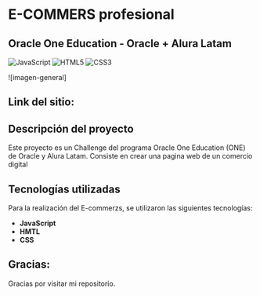 # E-COMMERS profesional

## Oracle One Education - Oracle + Alura Latam


![JavaScript](https://img.shields.io/badge/javascript-%23323330.svg?style=flat&logo=javascript&logoColor=%23F7DF1E) ![HTML5](https://img.shields.io/badge/html5-%23E34F26.svg?style=flat&logo=html5&logoColor=white) ![CSS3](https://img.shields.io/badge/css3-%231572B6.svg?style=flat&logo=css3&logoColor=white)

![imagen-general]

## Link del sitio:



## Descripción del proyecto

Este proyecto es un Challenge del programa Oracle One Education (ONE) de Oracle y Alura Latam. Consiste en crear una pagina web de un comercio digital

## Tecnologías utilizadas

Para la realización del E-commerzs, se utilizaron las siguientes tecnologías:

- **JavaScript**
- **HMTL**
- **CSS**

## Gracias:

Gracias por visitar mi repositorio.







